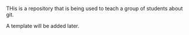 THis is a repository that is being used to teach a group of students about git.

A template will be added later.
